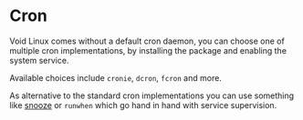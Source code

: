 # Cron

Void Linux comes without a default cron daemon, you can choose one of multiple
cron implementations, by installing the package and enabling the system service.

Available choices include `cronie`, `dcron`, `fcron` and more.

As alternative to the standard cron implementations you can use something like
[snooze](https://github.com/chneukirchen/snooze) or `runwhen` which go hand in
hand with service supervision.

